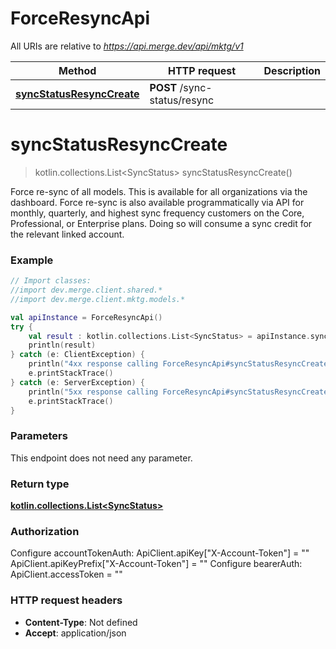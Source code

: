 # ForceResyncApi

All URIs are relative to *https://api.merge.dev/api/mktg/v1*

Method | HTTP request | Description
------------- | ------------- | -------------
[**syncStatusResyncCreate**](ForceResyncApi.md#syncStatusResyncCreate) | **POST** /sync-status/resync | 


<a name="syncStatusResyncCreate"></a>
# **syncStatusResyncCreate**
> kotlin.collections.List&lt;SyncStatus&gt; syncStatusResyncCreate()



Force re-sync of all models. This is available for all organizations via the dashboard. Force re-sync is also available programmatically via API for monthly, quarterly, and highest sync frequency customers on the Core, Professional, or Enterprise plans. Doing so will consume a sync credit for the relevant linked account.

### Example
```kotlin
// Import classes:
//import dev.merge.client.shared.*
//import dev.merge.client.mktg.models.*

val apiInstance = ForceResyncApi()
try {
    val result : kotlin.collections.List<SyncStatus> = apiInstance.syncStatusResyncCreate()
    println(result)
} catch (e: ClientException) {
    println("4xx response calling ForceResyncApi#syncStatusResyncCreate")
    e.printStackTrace()
} catch (e: ServerException) {
    println("5xx response calling ForceResyncApi#syncStatusResyncCreate")
    e.printStackTrace()
}
```

### Parameters
This endpoint does not need any parameter.

### Return type

[**kotlin.collections.List&lt;SyncStatus&gt;**](SyncStatus.md)

### Authorization


Configure accountTokenAuth:
    ApiClient.apiKey["X-Account-Token"] = ""
    ApiClient.apiKeyPrefix["X-Account-Token"] = ""
Configure bearerAuth:
    ApiClient.accessToken = ""

### HTTP request headers

 - **Content-Type**: Not defined
 - **Accept**: application/json

